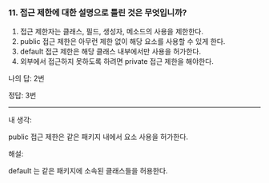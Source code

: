 ### 11. 접근 제한에 대한 설명으로 틀린 것은 무엇입니까?

1. 접근 제한자는 클래스, 필드, 생성자, 메소드의 사용을 제한한다.
2. public 접근 제한은 아무런 제한 없이 해당 요소를 사용할 수 있게 한다.
3. default 접근 제한은 해당 클래스 내부에서만 사용을 허가한다.
4. 외부에서 접근하지 못하도록 하려면 private 접근 제한을 해야한다.

나의 답: 2번

정답: 3번

---
내 생각:

public 접근 제한은 같은 패키지 내에서 요소 사용을 허가한다. 

해설:

default 는 같은 패키지에 소속된 클래스들을 허용한다.